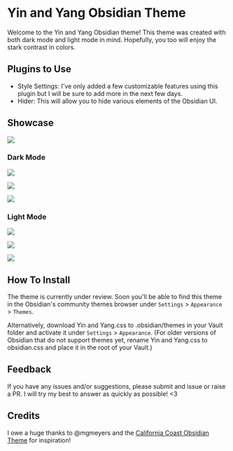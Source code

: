 # Yin and Yang Obsidian Theme
Welcome to the Yin and Yang Obsidian theme! This theme was created with both dark mode and light mode in mind. Hopefully, you too will enjoy the stark contrast in colors.

## Plugins to Use
- Style Settings: I've only added a few customizable features using this plugin but I will be sure to add more in the next few days.
- Hider: This will allow you to hide various elements of the Obsidian UI.

## Showcase

![](https://github.com/chetachiezikeuzor/Yin-and-Yang-Theme/blob/main/assets/screenshot.png)

### Dark Mode
![](https://github.com/chetachiezikeuzor/Yin-and-Yang-Theme/blob/main/assets/dark1.png)

![](https://github.com/chetachiezikeuzor/Yin-and-Yang-Theme/blob/main/assets/dark2.png)

![](https://github.com/chetachiezikeuzor/Yin-and-Yang-Theme/blob/main/assets/dark3.png)


### Light Mode
![](https://github.com/chetachiezikeuzor/Yin-and-Yang-Theme/blob/main/assets/light1.png)

![](https://github.com/chetachiezikeuzor/Yin-and-Yang-Theme/blob/main/assets/light2.png)

![](https://github.com/chetachiezikeuzor/Yin-and-Yang-Theme/blob/main/assets/light3.png)

## How To Install
The theme is currently under review. Soon you'll be able to find this theme in the Obsidian's community themes browser under `Settings` > `Appearance` > `Themes`.

Alternatively, download Yin and Yang.css to .obsidian/themes in your Vault folder and activate it under `Settings` > `Appearance`. (For older versions of Obsidian that do not support themes yet, rename Yin and Yang.css to obsidian.css and place it in the root of your Vault.)

## Feedback
If you have any issues and/or suggestions, please submit and issue or raise a PR. I will try my best to answer as quickly as possible! <3

## Credits
I owe a huge thanks to @mgmeyers and the [California Coast Obsidian Theme](https://github.com/mgmeyers/obsidian-california-coast-theme) for inspiration! 
